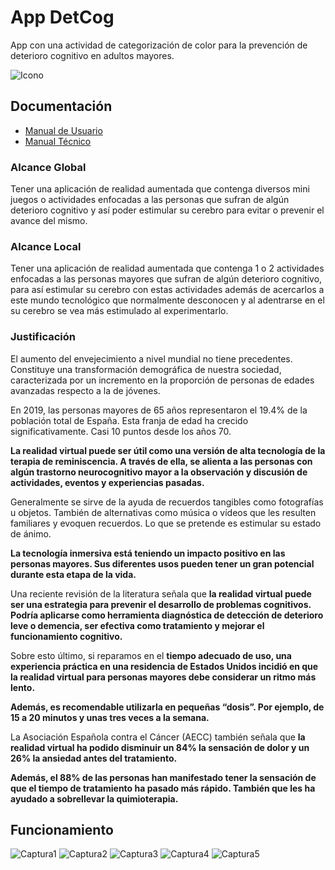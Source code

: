 # App DetCog
 App con una actividad de categorización de color para la prevención de deterioro cognitivo en adultos mayores.

![Icono](./DetCog/Assets/icono.png)

## Documentación
- [Manual de Usuario](./Documentacion/ManualUsuario_DetCog.pdf) 
- [Manual Técnico](./Documentacion/ManualTecnico_DetCog.pdf)

### Alcance Global
Tener una aplicación de realidad aumentada que contenga diversos mini juegos o actividades enfocadas a las personas que sufran de algún deterioro cognitivo y así poder estimular su cerebro para evitar o prevenir el avance del mismo.
### Alcance Local
Tener una aplicación de realidad aumentada que contenga 1 o 2 actividades enfocadas a las personas mayores que sufran de algún deterioro cognitivo, para así estimular su cerebro con estas actividades además de acercarlos a este mundo tecnológico que normalmente desconocen y al adentrarse en el su cerebro se vea más estimulado al experimentarlo.

### Justificación
El aumento del envejecimiento a nivel mundial no tiene precedentes. Constituye una transformación demográfica de nuestra sociedad, caracterizada por un incremento en la proporción de personas de edades avanzadas respecto a la de jóvenes.

En 2019, las personas mayores de 65 años representaron el 19.4% de la población total de España. Esta franja de edad ha crecido significativamente. Casi 10 puntos desde los años 70.

**La realidad virtual puede ser útil como una versión de alta tecnología de la terapia de reminiscencia. A través de ella, se alienta a las personas con algún trastorno neurocognitivo mayor a la observación y discusión de actividades, eventos y experiencias pasadas.**

Generalmente se sirve de la ayuda de recuerdos tangibles como fotografías u objetos. También de alternativas como música o vídeos que les resulten familiares y evoquen recuerdos. Lo que se pretende es estimular su estado de ánimo.

**La tecnología inmersiva está teniendo un impacto positivo en las personas mayores. Sus diferentes usos pueden tener un gran potencial durante esta etapa de la vida.**

Una reciente revisión de la literatura señala que **la realidad virtual puede ser una estrategia para prevenir el desarrollo de problemas cognitivos. Podría aplicarse como herramienta diagnóstica de detección de deterioro leve o demencia, ser efectiva como tratamiento y mejorar el funcionamiento cognitivo.**

Sobre esto último, si reparamos en el **tiempo adecuado de uso, una experiencia práctica en una residencia de Estados Unidos incidió en que la realidad virtual para personas mayores debe considerar un ritmo más lento.**

**Además, es recomendable utilizarla en pequeñas “dosis”. Por ejemplo, de 15 a 20 minutos y unas tres veces a la semana.**

La Asociación Española contra el Cáncer (AECC) también señala que **la realidad virtual ha podido disminuir un 84% la sensación de dolor y un 26% la ansiedad antes del tratamiento.**

**Además, el 88% de las personas han manifestado tener la sensación de que el tiempo de tratamiento ha pasado más rápido. También que les ha ayudado a sobrellevar la quimioterapia.**

## Funcionamiento
![Captura1](./Documentacion/Varios/Captura1.png)
![Captura2](./Documentacion/Varios/Captura2.png)
![Captura3](./Documentacion/Varios/Captura3.png)
![Captura4](./Documentacion/Varios/Captura4.png)
![Captura5](./Documentacion/Varios/Captura5.png)